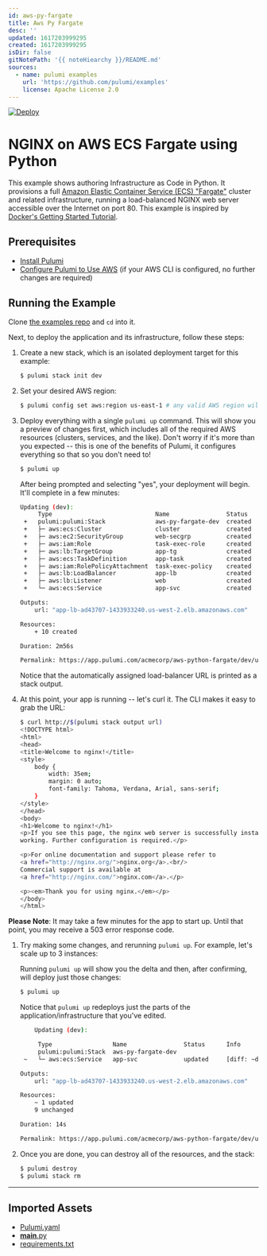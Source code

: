 ```yaml
---
id: aws-py-fargate
title: Aws Py Fargate
desc: ''
updated: 1617203999295
created: 1617203999295
isDir: false
gitNotePath: '{{ noteHiearchy }}/README.md'
sources:
  - name: pulumi examples
    url: 'https://github.com/pulumi/examples'
    license: Apache License 2.0
---
```

[![Deploy](https://get.pulumi.com/new/button.svg)](https://app.pulumi.com/new)

# NGINX on AWS ECS Fargate using Python

This example shows authoring Infrastructure as Code in Python. It
provisions a full [Amazon Elastic Container Service (ECS) "Fargate"](https://aws.amazon.com/ecs) cluster and
related infrastructure, running a load-balanced NGINX web server accessible over the Internet on port 80.
This example is inspired by [Docker's Getting Started Tutorial](https://docs.docker.com/get-started/).

## Prerequisites

- [Install Pulumi](https://www.pulumi.com/docs/get-started/install/)
- [Configure Pulumi to Use AWS](https://www.pulumi.com/docs/intro/cloud-providers/aws/setup/) (if your AWS CLI is configured, no further changes are required)

## Running the Example

Clone [the examples repo](https://github.com/pulumi/examples/tree/master/aws-py-fargate) and `cd` into it.

Next, to deploy the application and its infrastructure, follow these steps:

1. Create a new stack, which is an isolated deployment target for this example:

   ```bash
   $ pulumi stack init dev
   ```

2. Set your desired AWS region:

   ```bash
   $ pulumi config set aws:region us-east-1 # any valid AWS region will work
   ```

3. Deploy everything with a single `pulumi up` command. This will show you a preview of changes first, which
   includes all of the required AWS resources (clusters, services, and the like). Don't worry if it's more than
   you expected -- this is one of the benefits of Pulumi, it configures everything so that so you don't need to!

   ```bash
   $ pulumi up
   ```

    After being prompted and selecting "yes", your deployment will begin. It'll complete in a few minutes:

   ```bash
   Updating (dev):
        Type                             Name                Status
    +   pulumi:pulumi:Stack              aws-py-fargate-dev  created
    +   ├─ aws:ecs:Cluster               cluster             created
    +   ├─ aws:ec2:SecurityGroup         web-secgrp          created
    +   ├─ aws:iam:Role                  task-exec-role      created
    +   ├─ aws:lb:TargetGroup            app-tg              created
    +   ├─ aws:ecs:TaskDefinition        app-task            created
    +   ├─ aws:iam:RolePolicyAttachment  task-exec-policy    created
    +   ├─ aws:lb:LoadBalancer           app-lb              created
    +   ├─ aws:lb:Listener               web                 created
    +   └─ aws:ecs:Service               app-svc             created

   Outputs:
       url: "app-lb-ad43707-1433933240.us-west-2.elb.amazonaws.com"

   Resources:
       + 10 created

   Duration: 2m56s

   Permalink: https://app.pulumi.com/acmecorp/aws-python-fargate/dev/updates/1
   ```

   Notice that the automatically assigned load-balancer URL is printed as a stack output.

4. At this point, your app is running -- let's curl it. The CLI makes it easy to grab the URL:

   ```bash
   $ curl http://$(pulumi stack output url)
   <!DOCTYPE html>
   <html>
   <head>
   <title>Welcome to nginx!</title>
   <style>
       body {
           width: 35em;
           margin: 0 auto;
           font-family: Tahoma, Verdana, Arial, sans-serif;
       }
   </style>
   </head>
   <body>
   <h1>Welcome to nginx!</h1>
   <p>If you see this page, the nginx web server is successfully installed and
   working. Further configuration is required.</p>

   <p>For online documentation and support please refer to
   <a href="http://nginx.org/">nginx.org</a>.<br/>
   Commercial support is available at
   <a href="http://nginx.com/">nginx.com</a>.</p>

   <p><em>Thank you for using nginx.</em></p>
   </body>
   </html>
   ```

**Please Note**: It may take a few minutes for the app to start up. Until that point, you may receive a 503 error response code.

1. Try making some changes, and rerunning `pulumi up`. For example, let's scale up to 3 instances:

   Running `pulumi up` will show you the delta and then, after confirming, will deploy just those changes:

   ```bash
   $ pulumi up
   ```

   Notice that `pulumi up` redeploys just the parts of the application/infrastructure that you've edited.

   ```bash
       Updating (dev):

        Type                 Name                Status      Info
        pulumi:pulumi:Stack  aws-py-fargate-dev
    ~   └─ aws:ecs:Service   app-svc             updated     [diff: ~desiredCount]

   Outputs:
       url: "app-lb-ad43707-1433933240.us-west-2.elb.amazonaws.com"

   Resources:
       ~ 1 updated
       9 unchanged

   Duration: 14s

   Permalink: https://app.pulumi.com/acmecorp/aws-python-fargate/dev/updates/2
   ```

2. Once you are done, you can destroy all of the resources, and the stack:

   ```bash
   $ pulumi destroy
   $ pulumi stack rm
   ```

* * *

## Imported Assets

- [Pulumi.yaml](/assets/pulumi.yaml)
- [**main**.py](/assets/__main__.py)
- [requirements.txt](/assets/requirements.txt)

